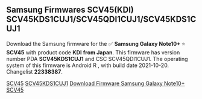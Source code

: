 <h2>Samsung Firmwares SCV45(KDI) SCV45KDS1CUJ1/SCV45QDI1CUJ1/SCV45KDS1CUJ1</h2>
Download the Samsung firmware for the ✅ <strong>Samsung Galaxy Note10+ </strong> ⭐ <strong>SCV45</strong> with product code <strong>KDI</strong> <strong> from Japan</strong>. This firmware has version number PDA <strong>SCV45KDS1CUJ1</strong> and CSC SCV45QDI1CUJ1. The operating system of this firmware is Android R , with build date 2021-10-20. Changelist <strong>22338387</strong>.


[SCV45](https://samfirm.shop/samsung/model/SCV45)
[SCV45KDS1CUJ1](https://samfirm.shop/samsung/pda/SCV45KDS1CUJ1)
[Download Firmware Samsung Galaxy Note10+ SCV45](https://samfirm.shop/samsung/firmware/466805)
